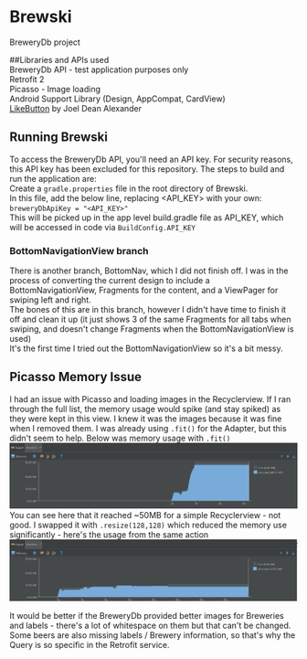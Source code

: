 # Brewski
BreweryDb project

##Libraries and APIs used  
BreweryDb API - test application purposes only  
Retrofit 2  
Picasso - Image loading  
Android Support Library (Design, AppCompat, CardView)  
[LikeButton](https://github.com/jd-alexander/LikeButton) by Joel Dean Alexander

## Running Brewski
To access the BreweryDb API, you'll need an API key. For security reasons, this API key has been excluded for this repository. The steps to build and run the application are:  
Create a `gradle.properties` file in the root directory of Brewski.  
In this file, add the below line, replacing <API_KEY> with your own:  
`breweryDbApiKey = "<API_KEY>"`  
This will be picked up in the app level build.gradle file as API_KEY, which will be accessed in code via `BuildConfig.API_KEY`

### BottomNavigationView branch
There is another branch, BottomNav, which I did not finish off. I was in the process of converting the current design to include a BottomNavigationView, Fragments for the content, and a ViewPager for swiping left and right.  
The bones of this are in this branch, however I didn't have time to finish it off and clean it up (it just shows 3 of the same Fragments for all tabs when swiping, and doesn't change Fragments when the BottomNavigationView is used)  
It's the first time I tried out the BottomNavigationView so it's a bit messy.

## Picasso Memory Issue
I had an issue with Picasso and loading images in the Recyclerview. If I ran through the full list, the memory usage would spike (and stay spiked) as they were kept in this view. I knew it was the images because it was fine when I removed them.
I was already using `.fit()` for the Adapter, but this didn't seem to help. Below was memory usage with `.fit()`
![Picasso Issue](https://github.com/DarkNormal/Brewski/blob/master/docs/memory-issue.PNG "Picasso Memory Issue")
You can see here that it reached ~50MB for a simple Recyclerview - not good.
I swapped it with `.resize(128,128)` which reduced the memory use significantly - here's the usage from the same action
![Picasso Issue](https://github.com/DarkNormal/Brewski/blob/master/docs/memory-issue-fix.png "Picasso Memory Issue")

It would be better if the BreweryDb provided better images for Breweries and labels - there's a lot of whitespace on them but that can't be changed.  
Some beers are also missing labels / Brewery information, so that's why the Query is so specific in the Retrofit service.


